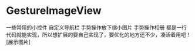 # GestureImageView
一些常用的小控件
自定义导航栏
手势操作放下缩小图片
手势操作相册
都是一行代码就能实现，所以想扩展的要自己实现了，要优化的地方还不少，凑活着用吧
![展示图片]
